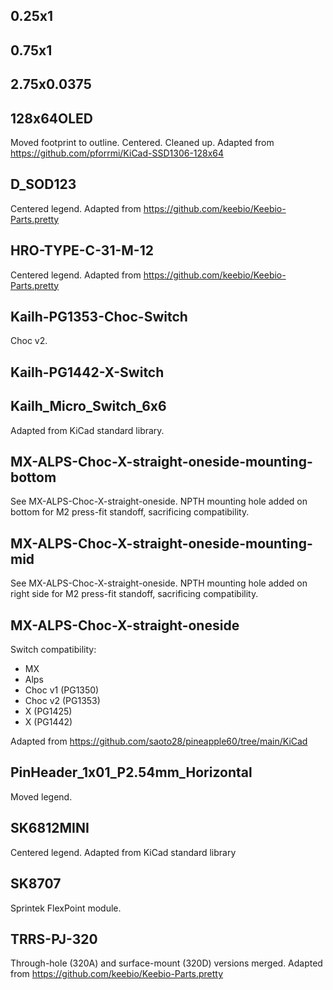 ## 0.25x1


## 0.75x1


## 2.75x0.0375


## 128x64OLED

Moved footprint to outline. Centered. Cleaned up. Adapted from https://github.com/pforrmi/KiCad-SSD1306-128x64

## D_SOD123

Centered legend. Adapted from https://github.com/keebio/Keebio-Parts.pretty

## HRO-TYPE-C-31-M-12

Centered legend. Adapted from https://github.com/keebio/Keebio-Parts.pretty

## Kailh-PG1353-Choc-Switch

Choc v2.

## Kailh-PG1442-X-Switch


## Kailh_Micro_Switch_6x6

Adapted from KiCad standard library.

## MX-ALPS-Choc-X-straight-oneside-mounting-bottom

See MX-ALPS-Choc-X-straight-oneside. NPTH mounting hole added on bottom for M2
press-fit standoff, sacrificing compatibility.

## MX-ALPS-Choc-X-straight-oneside-mounting-mid

See MX-ALPS-Choc-X-straight-oneside. NPTH mounting hole added on right side for
M2 press-fit standoff, sacrificing compatibility.

## MX-ALPS-Choc-X-straight-oneside

Switch compatibility:
- MX
- Alps
- Choc v1 (PG1350)
- Choc v2 (PG1353)
- X (PG1425)
- X (PG1442)

Adapted from https://github.com/saoto28/pineapple60/tree/main/KiCad

## PinHeader_1x01_P2.54mm_Horizontal

Moved legend.

## SK6812MINI

Centered legend. Adapted from KiCad standard library

## SK8707

Sprintek FlexPoint module.

## TRRS-PJ-320

Through-hole (320A) and surface-mount (320D) versions merged. Adapted from
https://github.com/keebio/Keebio-Parts.pretty 
